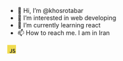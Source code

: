 - 👋 Hi, I’m @khosrotabar
- 👀 I’m interested in web developing
- 🌱 I’m currently learning react
- 📫 How to reach me.
I am in Iran

<code><img height="20" src="https://raw.githubusercontent.com/github/explore/80688e429a7d4ef2fca1e82350fe8e3517d3494d/topics/javascript/javascript.png"></code>

<!---
khosrotabar/khosrotabar is a ✨ special ✨ repository because its `README.md` (this file) appears on your GitHub profile.
You can click the Preview link to take a look at your changes.
--->
